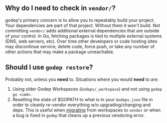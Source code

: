 ## Why do I need to check in `vendor/`?

godep's primary concern is to allow you to repeatably build your project. Your
dependencies are part of that project. Without them it won't build. Not
committing `vendor/` adds additional external dependencies that are outside of
your control. In Go, fetching packages is tied to multiple external systems
(DNS, web servers, etc). Over time other developers or code hosting sites may
discontinue service, delete code, force push, or take any number of other
actions that may make a package unreachable.

## Should I use `godep restore`?

Probably not, unless you **need** to. Situations where you would **need** to are:

1. Using older Godep Workspaces (`Godeps/_workspace`) and not using `godep go
   <cmd>`.
1. Resetting the state of $GOPATH to what is in your `Godeps.json` file in order
   to cleanly re-vendor everything w/o upgrading/changing and deps. This is
   useful when [migrating](https://github.com/tools/godep#migrating-to-vendor)
   from workspaces to `vendor` or when a bug is fixed in `godep` that cleans up
   a previous vendoring error.
